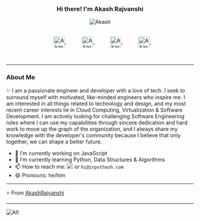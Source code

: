 <h3 align="center">Hi there! I'm Akash Rajvanshi</h3>

<p align="center">

<img align="center" alt="Akash" src="https://s3.ap-south-1.amazonaws.com/akash.r/Github_Profile/Profile_img.JPG" />

<br />

<br />

<p align="center">
<a href="https://twitter.com/Akash_Rajvanshi">
  <img align="center" alt="Akash_Rajvanshi" style="padding-left:20px;" height="30px"  src="https://cdn.jsdelivr.net/npm/simple-icons@v3/icons/twitter.svg" />
</a>&nbsp;&nbsp;

<a href="https://www.linkedin.com/in/akash-rajvanshi-635162141/">
  <img align="center" alt="Akash Rajvanshi" style="padding-left:30px;" height="30px" src="https://cdn.jsdelivr.net/npm/simple-icons@v3/icons/linkedin.svg" />
</a>&nbsp;&nbsp;

<a href="https://www.reddit.com/user/Akash_Rajvanshi/">
  <img align="center" alt="Akash Rajvanshi" style="padding-left:30px;" height="30px" src="https://cdn.jsdelivr.net/npm/simple-icons@v3/icons/reddit.svg" />
</a>&nbsp;&nbsp;

<a href="https://medium.com/@AkashRajvanshi">
  <img align="center" alt="Akash Rajvanshi" style="padding-left:30px;" height="30px" src="https://cdn.jsdelivr.net/npm/simple-icons@v3/icons/medium.svg" />
</a>&nbsp;&nbsp;
</p>

<br />

---

### About Me

✨  I am a passionate engineer and developer with a love of tech. I seek to surround myself with motivated, like-minded engineers who inspire me. I am interested in all things related to technology and design, and my most recent career interests lie in Cloud Computing, Virtualization & Software Development. I am actively looking for challenging Software Engineering roles where I can use my capabilities through sincere dedication and hard work to move up the graph of the organization, and I always share my knowledge with the developer's community because I believe that only together, we can shape a better future.

- 🔭 I’m currently working on JavaScript
- 🌱 I’m currently learning Python, Data Structures & Algorithms
- 📫 How to reach me: <a href="https://twitter.com/intent/follow?screen_name=Akash_Rajvanshi&tw_p=followbutton"><img src="https://img.shields.io/twitter/follow/Akash_Rajvanshi?label=%40Akash_Rajvanshi&style=social"></a> or `hi@inputhash.com`
- 😄 Pronouns: he/him

---

⭐️ From [AkashRajvanshi](https://github.com/AkashRajvanshi)

---

![Alt](https://repobeats.axiom.co/api/embed/bad8e8356ec865cafda06f55f345e5913e6b9059.svg "Repobeats analytics image")
